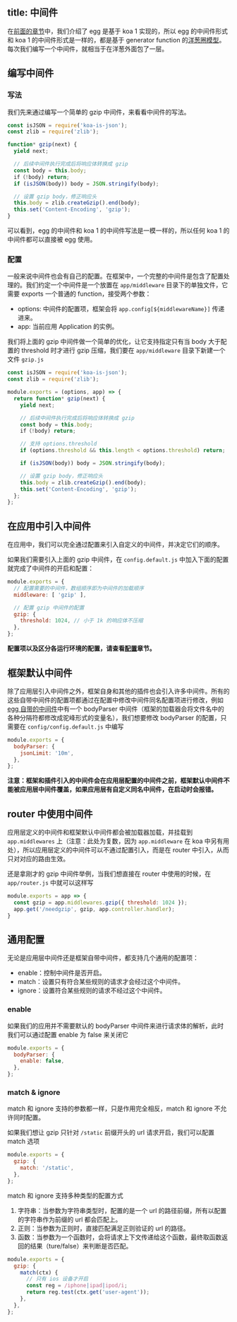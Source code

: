 title: 中间件
---

在[前面的章节](../intro/egg-and-koa.md)中，我们介绍了 egg 是基于 koa 1 实现的，所以 egg 的中间件形式和 koa 1 的中间件形式是一样的，都是基于 generator function 的[洋葱圈模型](../intro/egg-and-koa.md#midlleware)。每次我们编写一个中间件，就相当于在洋葱外面包了一层。

## 编写中间件

### 写法

我们先来通过编写一个简单的 gzip 中间件，来看看中间件的写法。

```js
const isJSON = require('koa-is-json');
const zlib = require('zlib');

function* gzip(next) {
  yield next;

  // 后续中间件执行完成后将响应体转换成 gzip
  const body = this.body;
  if（!body) return;
  if (isJSON(body)) body = JSON.stringify(body);

  // 设置 gzip body，修正响应头
  this.body = zlib.createGzip().end(body);
  this.set('Content-Encoding', 'gzip');
}
```

可以看到，egg 的中间件和 koa 1 的中间件写法是一模一样的，所以任何 koa 1 的中间件都可以直接被 egg 使用。

### 配置

一般来说中间件也会有自己的配置。在框架中，一个完整的中间件是包含了配置处理的。我们约定一个中间件是一个放置在 `app/middleware` 目录下的单独文件，它需要 exports 一个普通的 function，接受两个参数：

- options: 中间件的配置项，框架会将 `app.config[${middlewareName}]` 传递进来。
- app: 当前应用 Application 的实例。

我们将上面的 gzip 中间件做一个简单的优化，让它支持指定只有当 body 大于配置的 threshold 时才进行 gzip 压缩，我们要在 `app/middleware` 目录下新建一个文件 `gzip.js`

```js
const isJSON = require('koa-is-json');
const zlib = require('zlib');

module.exports = (options, app) => {
  return function* gzip(next) {
    yield next;

    // 后续中间件执行完成后将响应体转换成 gzip
    const body = this.body;
    if（!body) return;

    // 支持 options.threshold
    if (options.threshold && this.length < options.threshold) return;

    if (isJSON(body)) body = JSON.stringify(body);

    // 设置 gzip body，修正响应头
    this.body = zlib.createGzip().end(body);
    this.set('Content-Encoding', 'gzip');
  };
};
```

## 在应用中引入中间件

在应用中，我们可以完全通过配置来引入自定义的中间件，并决定它们的顺序。

如果我们需要引入上面的 gzip 中间件，在 `config.default.js` 中加入下面的配置就完成了中间件的开启和配置：

```js
module.exports = {
  // 配置需要的中间件，数组顺序即为中间件的加载顺序
  middleware: [ 'gzip' ],

  // 配置 gzip 中间件的配置
  gzip: {
    threshold: 1024, // 小于 1k 的响应体不压缩
  },
};
```

**配置项以及区分各运行环境的配置，请查看[配置](./config.md)章节。**

## 框架默认中间件

除了应用层引入中间件之外，框架自身和其他的插件也会引入许多中间件。所有的这些自带中间件的配置项都通过在配置中修改中间件同名配置项进行修改，例如 [egg 自带的中间件](https://github.com/eggjs/egg/tree/master/app/middleware)中有一个 bodyParser 中间件（框架的加载器会将文件名中的各种分隔符都修改成驼峰形式的变量名），我们想要修改 bodyParser 的配置，只需要在 `config/config.default.js` 中编写

```js
module.exports = {
  bodyParser: {
    jsonLimit: '10m',
  },
};
```

**注意：框架和插件引入的中间件会在应用层配置的中间件之前，框架默认中间件不能被应用层中间件覆盖，如果应用层有自定义同名中间件，在启动时会报错。**

## router 中使用中间件

应用层定义的中间件和框架默认中间件都会被加载器加载，并挂载到 `app.middlewares` 上（注意：此处为复数，因为 `app.middleware` 在 koa 中另有用处），所以应用层定义的中间件可以不通过配置引入，而是在 router 中引入，从而只对对应的路由生效。

还是拿刚才的 gzip 中间件举例，当我们想直接在 router 中使用的时候，在 `app/router.js` 中就可以这样写

```js
module.exports = app => {
  const gzip = app.middlewares.gzip({ threshold: 1024 });
  app.get('/needgzip', gzip, app.controller.handler);
}
```

## 通用配置

无论是应用层中间件还是框架自带中间件，都支持几个通用的配置项：

- enable：控制中间件是否开启。
- match：设置只有符合某些规则的请求才会经过这个中间件。
- ignore：设置符合某些规则的请求不经过这个中间件。

### enable

如果我们的应用并不需要默认的 bodyParser 中间件来进行请求体的解析，此时我们可以通过配置 enable 为 false 来关闭它

```js
module.exports = {
  bodyParser: {
    enable: false,
  },
};
```

### match & ignore

match 和 ignore 支持的参数都一样，只是作用完全相反，match 和 ignore 不允许同时配置。

如果我们想让 gzip 只针对 `/static` 前缀开头的 url 请求开启，我们可以配置 match 选项

```js
module.exports = {
  gzip: {
    match: '/static',
  },
};
```

match 和 ignore 支持多种类型的配置方式

1. 字符串：当参数为字符串类型时，配置的是一个 url 的路径前缀，所有以配置的字符串作为前缀的 url 都会匹配上。
2. 正则：当参数为正则时，直接匹配满足正则验证的 url 的路径。
3. 函数：当参数为一个函数时，会将请求上下文传递给这个函数，最终取函数返回的结果（ture/false）来判断是否匹配。

```js
module.exports = {
  gzip: {
    match(ctx) {
      // 只有 ios 设备才开启
      const reg = /iphone|ipad|ipod/i;
      return reg.test(ctx.get('user-agent'));
    },
  },
};
```
